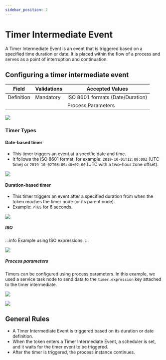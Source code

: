 ```yaml
---
sidebar_position: 2
---
```


# Timer Intermediate Event

A Timer Intermediate Event is an event that is triggered based on a specified time duration or date. It is placed within the flow of a process and serves as a point of interruption and continuation.

## Configuring a timer intermediate event

| Field      | Validations | Accepted Values                  |
| ---------- | ----------- | -------------------------------- |
| Definition | Mandatory   | ISO 8601 formats (Date/Duration) |
|            |             | Process Parameters               |

![](https://s3.eu-west-1.amazonaws.com/docx.flowx.ai/release34/intermediate_timer_event.png)

### Timer Types

#### Date-based timer
    
* This timer triggers an event at a specific date and time.
* It follows the ISO 8601 format, for example: `2019-10-01T12:00:00Z` (UTC time) or `2019-10-02T08:09:40+02:00` (UTC with a two-hour zone offset).

![](https://s3.eu-west-1.amazonaws.com/docx.flowx.ai/release34/intermediate_timer_date.png)

#### Duration-based timer

- This timer triggers an event after a specified duration from when the token reaches the timer node (or its parent node).
- Example: `PT6S` for 6 seconds.

![](https://s3.eu-west-1.amazonaws.com/docx.flowx.ai/release34/6seconds.gif)

##### ISO

:::info
Example using ISO expressions.
:::

![](https://s3.eu-west-1.amazonaws.com/docx.flowx.ai/release34/intermediate_definition_iso.png)


##### Process parameters

Timers can be configured using process parameters. In this example, we used a service task node to send data to the `timer.expression` key attached to the timer intermediate.

![](https://s3.eu-west-1.amazonaws.com/docx.flowx.ai/release34/intermediate_process_param.png)

![](https://s3.eu-west-1.amazonaws.com/docx.flowx.ai/release34/intermediate_process_param.gif)

## General Rules

* A Timer Intermediate Event is triggered based on its duration or date definition.
* When the token enters a Timer Intermediate Event, a scheduler is set, and it waits for the timer event to be triggered.
* After the timer is triggered, the process instance continues.

